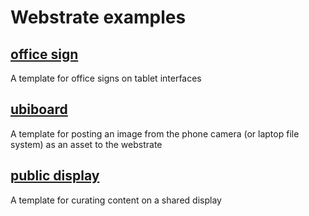 # Webstrate examples

## [office sign](office-sign-public.html)

A template for office signs on tablet interfaces

## [ubiboard](ubiboard.html)

A template for posting an image from the phone camera (or laptop file system) as an asset to the webstrate

## [public display](publicdisplay.html)

A template for curating content on a shared display
